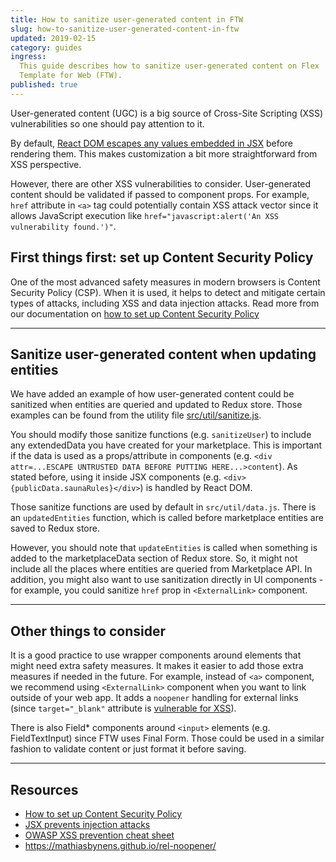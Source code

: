 ```yaml
---
title: How to sanitize user-generated content in FTW
slug: how-to-sanitize-user-generated-content-in-ftw
updated: 2019-02-15
category: guides
ingress:
  This guide describes how to sanitize user-generated content on Flex
  Template for Web (FTW).
published: true
---
```


User-generated content (UGC) is a big source of Cross-Site Scripting
(XSS) vulnerabilities so one should pay attention to it.

By default,
[React DOM escapes any values embedded in JSX](https://reactjs.org/docs/introducing-jsx.html#jsx-prevents-injection-attacks)
before rendering them. This makes customization a bit more
straightforward from XSS perspective.

However, there are other XSS vulnerabilities to consider. User-generated
content should be validated if passed to component props. For example,
`href` attribute in `<a>` tag could potentially contain XSS attack
vector since it allows JavaScript execution like
`href="javascript:alert('An XSS vulnerability found.')"`.

## First things first: set up Content Security Policy

One of the most advanced safety measures in modern browsers is Content
Security Policy (CSP). When it is used, it helps to detect and mitigate
certain types of attacks, including XSS and data injection attacks. Read
more from our documentation on
[how to set up Content Security Policy](/guides/how-to-set-up-csp-for-ftw/)

---

## Sanitize user-generated content when updating entities

We have added an example of how user-generated content could be
sanitized when entities are queried and updated to Redux store. Those
examples can be found from the utility file
[src/util/sanitize.js](https://github.com/sharetribe/flex-template-web/blob/master/src/util/sanitize.js).

You should modify those sanitize functions (e.g. `sanitizeUser`) to
include any extendedData you have created for your marketplace. This is
important if the data is used as a props/attribute in components (e.g.
`<div attr=...ESCAPE UNTRUSTED DATA BEFORE PUTTING HERE...>content`). As
stated before, using it inside JSX components (e.g.
`<div>{publicData.saunaRules}</div>`) is handled by React DOM.

Those sanitize functions are used by default in `src/util/data.js`.
There is an `updatedEntities` function, which is called before
marketplace entities are saved to Redux store.

However, you should note that `updateEntities` is called when something
is added to the marketplaceData section of Redux store. So, it might not
include all the places where entities are queried from Marketplace API.
In addition, you might also want to use sanitization directly in UI
components - for example, you could sanitize `href` prop in
`<ExternalLink>` component.

---

## Other things to consider

It is a good practice to use wrapper components around elements that
might need extra safety measures. It makes it easier to add those extra
measures if needed in the future. For example, instead of `<a>`
component, we recommend using `<ExternalLink>` component when you want
to link outside of your web app. It adds a `noopener` handling for
external links (since `target="_blank"` attribute is
[vulnerable for XSS](https://mathiasbynens.github.io/rel-noopener/)).

There is also Field\* components around `<input>` elements (e.g.
FieldTextInput) since FTW uses Final Form. Those could be used in a
similar fashion to validate content or just format it before saving.

---

## Resources

- [How to set up Content Security Policy](/guides/how-to-set-up-csp-for-ftw/)
- [JSX prevents injection attacks](https://reactjs.org/docs/introducing-jsx.html#jsx-prevents-injection-attacks)
- [OWASP XSS prevention cheat sheet](<https://github.com/OWASP/CheatSheetSeries/blob/master/cheatsheets/XSS_(Cross_Site_Scripting)_Prevention_Cheat_Sheet.md>)
- https://mathiasbynens.github.io/rel-noopener/
